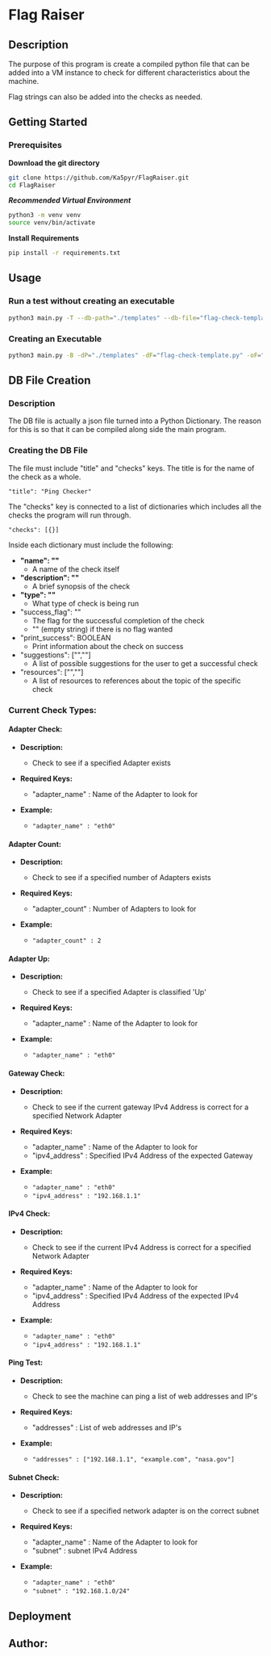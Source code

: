 # Flag Raiser

## Description
The purpose of this program is create a compiled python file that can be added into a VM instance to check for different characteristics about the machine. 

Flag strings can also be added into the checks as needed.

## Getting Started
### Prerequisites
**Download the git directory**
```bash
git clone https://github.com/Ka5pyr/FlagRaiser.git
cd FlagRaiser
```
**_Recommended Virtual Environment_**
```bash
python3 -m venv venv
source venv/bin/activate
```
**Install Requirements**
```bash
pip install -r requirements.txt
```

## Usage
### Run a test without creating an executable
```bash
python3 main.py -T --db-path="./templates" --db-file="flag-check-template.py"
```
### Creating an Executable
```bash
python3 main.py -B -dP="./templates" -dF="flag-check-template.py" -oF="flag-test"
```

## DB File Creation
### Description
The DB file is actually a json file turned into a Python Dictionary. The reason for this is so that it can be compiled along side the main program.

### Creating the DB File
The file must include "title" and "checks" keys.
The title is for the name of the check as a whole.

```"title": "Ping Checker"```

The "checks" key is connected to a list of dictionaries which includes all the checks the program will run through.

```"checks": [{}]```

Inside each dictionary must include the following:
- **"name": ""**
  + A name of the check itself
- **"description": ""**
  + A brief synopsis of the check
- **"type": ""**
  + What type of check is being run
- "success_flag": ""
  + The flag for the successful completion of the check
  + "" (empty string) if there is no flag wanted
- "print_success": BOOLEAN
  + Print information about the check on success
- "suggestions": ["",""]
  + A list of possible suggestions for the user to get a successful check
- "resources": ["",""]
  + A list of resources to references about the topic of the specific check

### Current Check Types:
#### Adapter Check:
- **Description:**
  + Check to see if a specified Adapter exists
  
- **Required Keys:**
  + "adapter_name" : Name of the Adapter to look for
  
- **Example:**
  + ```"adapter_name" : "eth0"```
#### Adapter Count:
- **Description:**
  + Check to see if a specified number of Adapters exists
  
- **Required Keys:**
  + "adapter_count" : Number of Adapters to look for
  
- **Example:**
  + ```"adapter_count" : 2```
#### Adapter Up:
- **Description:**
  + Check to see if a specified Adapter is classified 'Up'
  
- **Required Keys:**
  + "adapter_name" : Name of the Adapter to look for
  
- **Example:**
  + ```"adapter_name" : "eth0"```
#### Gateway Check:
- **Description:**
  + Check to see if the current gateway IPv4 Address is correct for a specified Network Adapter
  
- **Required Keys:**
  + "adapter_name" : Name of the Adapter to look for
  + "ipv4_address" : Specified IPv4 Address of the expected Gateway
  
- **Example:**
  + ```"adapter_name" : "eth0"```
  + ```"ipv4_address" : "192.168.1.1"```
#### IPv4 Check:
- **Description:**
  + Check to see if the current IPv4 Address is correct for a specified Network Adapter
  
- **Required Keys:**
  + "adapter_name" : Name of the Adapter to look for
  + "ipv4_address" : Specified IPv4 Address of the expected IPv4 Address
  
- **Example:**
  + ```"adapter_name" : "eth0"```
  + ```"ipv4_address" : "192.168.1.1"```
#### Ping Test:
- **Description:**
  + Check to see the machine can ping a list of web addresses and IP's
  
- **Required Keys:**
  + "addresses" : List of web addresses and IP's
  
- **Example:**
  + ```"addresses" : ["192.168.1.1", "example.com", "nasa.gov"]```
#### Subnet Check:
- **Description:**
  + Check to see if a specified network adapter is on the correct subnet
  
- **Required Keys:**
  + "adapter_name" : Name of the Adapter to look for
  + "subnet" : subnet IPv4 Address
  
- **Example:**
  + ```"adapter_name" : "eth0"```
  + ```"subnet" : "192.168.1.0/24"```
## Deployment

## Author: